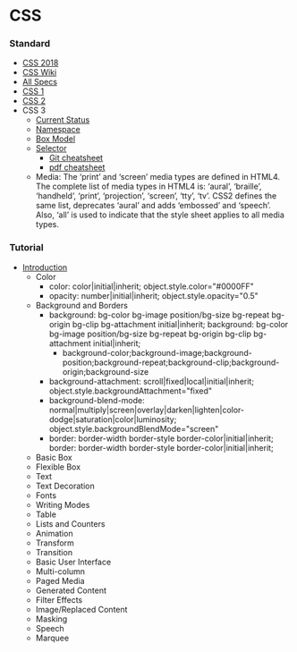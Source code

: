 CSS
======

### Standard
- [CSS 2018](https://www.w3.org/TR/css-2018/)
- [CSS Wiki](https://en.wikipedia.org/wiki/Cascading_Style_Sheets)
- [All Specs](https://www.w3.org/Style/CSS/specs.en.html)
- [CSS 1](https://www.w3.org/TR/1999/REC-CSS1-19990111)
- [CSS 2](https://www.w3.org/TR/REC-CSS2/)
- CSS 3 
  - [Current Status](https://www.w3.org/standards/techs/css#w3c_all)
  - [Namespace](https://www.w3.org/TR/css3-namespace/)
  - [Box Model](http://www.codeproject.com/KB/HTML/567385/boxmodel-image.png)
  - [Selector](https://www.w3.org/TR/css3-selectors/)
    - [Git cheatsheet](https://gist.github.com/smutnyleszek/809a69dd05e1d5f12d01)
    - [pdf cheatsheet](https://www.smashingmagazine.com/wp-content/uploads/images/css3-cheat-sheet/css3-cheat-sheet.pdf)
  - Media:
  The ‘print’ and ‘screen’ media types are defined in HTML4. The complete list of media types in HTML4 is: ‘aural’, ‘braille’, ‘handheld’, ‘print’, ‘projection’, ‘screen’, ‘tty’, ‘tv’. CSS2 defines the same list, deprecates ‘aural’ and adds ‘embossed’ and ‘speech’. Also, ‘all’ is used to indicate that the style sheet applies to all media types.
  
### Tutorial  
  - [Introduction](http://www.w3schools.com/css/default.asp)
    - Color
       - color: color|initial|inherit; object.style.color="#0000FF"
       - opacity: number|initial|inherit; object.style.opacity="0.5"
    - Background and Borders
       - background: bg-color bg-image position/bg-size bg-repeat bg-origin bg-clip bg-attachment initial|inherit; background: bg-color bg-image position/bg-size bg-repeat bg-origin bg-clip bg-attachment initial|inherit;
          - background-color;background-image;background-position;background-repeat;background-clip;background-origin;background-size
       - background-attachment: scroll|fixed|local|initial|inherit; object.style.backgroundAttachment="fixed"
       - background-blend-mode: normal|multiply|screen|overlay|darken|lighten|color-dodge|saturation|color|luminosity; object.style.backgroundBlendMode="screen"
       - border: border-width border-style border-color|initial|inherit; border: border-width border-style border-color|initial|inherit;
    - Basic Box
    - Flexible Box
    - Text
    - Text Decoration
    - Fonts
    - Writing Modes
    - Table
    - Lists and Counters
    - Animation
    - Transform
    - Transition
    - Basic User Interface
    - Multi-column
    - Paged Media
    - Generated Content
    - Filter Effects
    - Image/Replaced Content
    - Masking
    - Speech
    - Marquee

  
